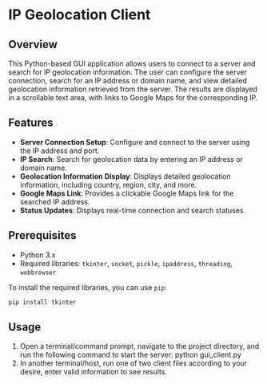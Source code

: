 # IP Geolocation Client

## Overview
This Python-based GUI application allows users to connect to a server and search for IP geolocation information. The user can configure the server connection, search for an IP address or domain name, and view detailed geolocation information retrieved from the server. The results are displayed in a scrollable text area, with links to Google Maps for the corresponding IP.

## Features
- **Server Connection Setup**: Configure and connect to the server using the IP address and port.
- **IP Search**: Search for geolocation data by entering an IP address or domain name.
- **Geolocation Information Display**: Displays detailed geolocation information, including country, region, city, and more.
- **Google Maps Link**: Provides a clickable Google Maps link for the searched IP address.
- **Status Updates**: Displays real-time connection and search statuses.

## Prerequisites
- Python 3.x
- Required libraries: `tkinter`, `socket`, `pickle`, `ipaddress`, `threading`, `webbrowser`

To install the required libraries, you can use `pip`:
```bash
pip install tkinter
```

## Usage

1. Open a terminal/command prompt, navigate to the project directory, and run the following command to start the server:
python gui_client.py
2. In another terminal/host, run one of two client files according to your desire, enter valid information to see results.

